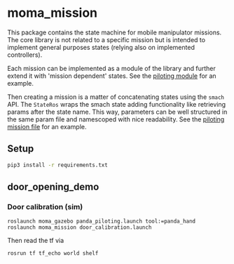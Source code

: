 # moma_mission

This package contains the state machine for mobile manipulator missions.
The core library is not related to a specific mission but is intended to implement general purposes states (relying also on implemented controllers).

Each mission can be implemented as a module of the library and further extend it with 'mission dependent' states. See the [piloting module](src/moma_mission/missions/piloting) for an example.

Then creating a mission is a matter of concatenating states using the `smach` API. The `StateRos` wraps the smach state adding functionality like retrieving params after the state name. This way, parameters can be well structured in the same param file and namescoped with nice readability. See the [piloting mission file](config/state_machine/piloting.yaml) for an example.

## Setup

```bash
pip3 install -r requirements.txt
```

## door_opening_demo

### Door calibration (sim)

```
roslaunch moma_gazebo panda_piloting.launch tool:=panda_hand
roslaunch moma_mission door_calibration.launch
```

Then read the tf via

```
rosrun tf tf_echo world shelf
```
